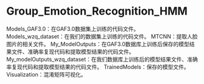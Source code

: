 # Group_Emotion_Recognition_HMM
Models_GAF3.0：在GAF3.0数据集上训练的代码文件。
Models_wzq_dataset：在我们的数据集上训练的代码文件。
MTCNN：提取人脸图片的相关文件。
My_ModelOutputs：在GAF3.0数据库上训练后保存的模型结果文件、准确率复现代码和提取模型结果的代码文件。
My_modelOutputs_wzq_dataset：在我们数据库上训练后的模型结果文件、准确率复现代码和提取模型结果的代码文件。
TrainedModels：保存的模型文件。
Visualization：混淆矩阵可视化。
